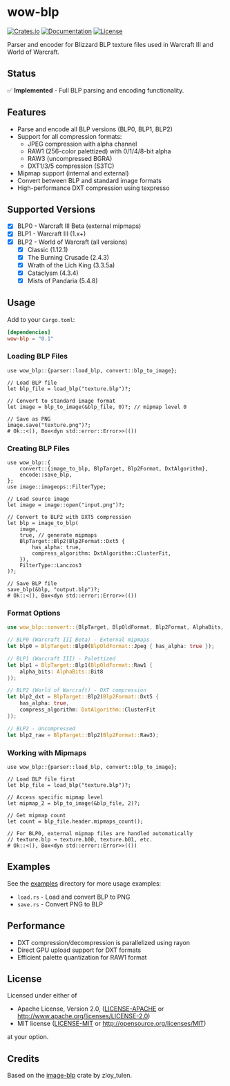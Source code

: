 # wow-blp

[![Crates.io](https://img.shields.io/crates/v/wow-blp.svg)](https://crates.io/crates/wow-blp)
[![Documentation](https://docs.rs/wow-blp/badge.svg)](https://docs.rs/wow-blp)
[![License](https://img.shields.io/crates/l/wow-blp.svg)](https://github.com/wowemulation-dev/warcraft-rs#license)

Parser and encoder for Blizzard BLP texture files used in Warcraft III and World of Warcraft.

## Status

✅ **Implemented** - Full BLP parsing and encoding functionality.

## Features

- Parse and encode all BLP versions (BLP0, BLP1, BLP2)
- Support for all compression formats:
  - JPEG compression with alpha channel
  - RAW1 (256-color palettized) with 0/1/4/8-bit alpha
  - RAW3 (uncompressed BGRA)
  - DXT1/3/5 compression (S3TC)
- Mipmap support (internal and external)
- Convert between BLP and standard image formats
- High-performance DXT compression using texpresso

## Supported Versions

- [x] BLP0 - Warcraft III Beta (external mipmaps)
- [x] BLP1 - Warcraft III (1.x+)
- [x] BLP2 - World of Warcraft (all versions)
  - [x] Classic (1.12.1)
  - [x] The Burning Crusade (2.4.3)
  - [x] Wrath of the Lich King (3.3.5a)
  - [x] Cataclysm (4.3.4)
  - [x] Mists of Pandaria (5.4.8)

## Usage

Add to your `Cargo.toml`:

```toml
[dependencies]
wow-blp = "0.1"
```

### Loading BLP Files

```rust,no_run
use wow_blp::{parser::load_blp, convert::blp_to_image};

// Load BLP file
let blp_file = load_blp("texture.blp")?;

// Convert to standard image format
let image = blp_to_image(&blp_file, 0)?; // mipmap level 0

// Save as PNG
image.save("texture.png")?;
# Ok::<(), Box<dyn std::error::Error>>(())
```

### Creating BLP Files

```rust,no_run
use wow_blp::{
    convert::{image_to_blp, BlpTarget, Blp2Format, DxtAlgorithm},
    encode::save_blp,
};
use image::imageops::FilterType;

// Load source image
let image = image::open("input.png")?;

// Convert to BLP2 with DXT5 compression
let blp = image_to_blp(
    image,
    true, // generate mipmaps
    BlpTarget::Blp2(Blp2Format::Dxt5 {
        has_alpha: true,
        compress_algorithm: DxtAlgorithm::ClusterFit,
    }),
    FilterType::Lanczos3
)?;

// Save BLP file
save_blp(&blp, "output.blp")?;
# Ok::<(), Box<dyn std::error::Error>>(())
```

### Format Options

```rust
use wow_blp::convert::{BlpTarget, BlpOldFormat, Blp2Format, AlphaBits, DxtAlgorithm};

// BLP0 (Warcraft III Beta) - External mipmaps
let blp0 = BlpTarget::Blp0(BlpOldFormat::Jpeg { has_alpha: true });

// BLP1 (Warcraft III) - Palettized
let blp1 = BlpTarget::Blp1(BlpOldFormat::Raw1 { 
    alpha_bits: AlphaBits::Bit8 
});

// BLP2 (World of Warcraft) - DXT compression
let blp2_dxt = BlpTarget::Blp2(Blp2Format::Dxt5 { 
    has_alpha: true,
    compress_algorithm: DxtAlgorithm::ClusterFit
});

// BLP2 - Uncompressed
let blp2_raw = BlpTarget::Blp2(Blp2Format::Raw3);
```

### Working with Mipmaps

```rust,no_run
use wow_blp::{parser::load_blp, convert::blp_to_image};

// Load BLP file first
let blp_file = load_blp("texture.blp")?;

// Access specific mipmap level
let mipmap_2 = blp_to_image(&blp_file, 2)?;

// Get mipmap count
let count = blp_file.header.mipmaps_count();

// For BLP0, external mipmap files are handled automatically
// texture.blp → texture.b00, texture.b01, etc.
# Ok::<(), Box<dyn std::error::Error>>(())
```

## Examples

See the [examples](examples/) directory for more usage examples:

- `load.rs` - Load and convert BLP to PNG
- `save.rs` - Convert PNG to BLP

## Performance

- DXT compression/decompression is parallelized using rayon
- Direct GPU upload support for DXT formats
- Efficient palette quantization for RAW1 format

## License

Licensed under either of

- Apache License, Version 2.0, ([LICENSE-APACHE](../../LICENSE-APACHE) or <http://www.apache.org/licenses/LICENSE-2.0>)
- MIT license ([LICENSE-MIT](../../LICENSE-MIT) or <http://opensource.org/licenses/MIT>)

at your option.

## Credits

Based on the [image-blp](https://github.com/zloy-tulen/image-blp) crate by zloy_tulen.